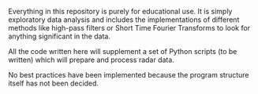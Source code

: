 Everything in this repository is purely for educational use.
It is simply exploratory data analysis and includes the implementations of different methods like high-pass filters or Short Time Fourier Transforms to look for anything significant in the data.

All the code written here will supplement a set of Python scripts (to be written) which will prepare and process radar data.

No best practices have been implemented because the program structure itself has not been decided.
